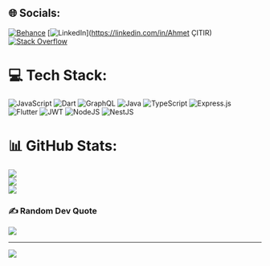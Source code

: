 
## 🌐 Socials:
[![Behance](https://img.shields.io/badge/Behance-1769ff?logo=behance&logoColor=white)](https://behance.net/ahmet2) [![LinkedIn](https://img.shields.io/badge/LinkedIn-%230077B5.svg?logo=linkedin&logoColor=white)](https://linkedin.com/in/Ahmet ÇITIR) [![Stack Overflow](https://img.shields.io/badge/-Stackoverflow-FE7A16?logo=stack-overflow&logoColor=white)](https://stackoverflow.com/users/11525495) 

# 💻 Tech Stack:
![JavaScript](https://img.shields.io/badge/javascript-%23323330.svg?style=for-the-badge&logo=javascript&logoColor=%23F7DF1E) ![Dart](https://img.shields.io/badge/dart-%230175C2.svg?style=for-the-badge&logo=dart&logoColor=white) ![GraphQL](https://img.shields.io/badge/-GraphQL-E10098?style=for-the-badge&logo=graphql&logoColor=white) ![Java](https://img.shields.io/badge/java-%23ED8B00.svg?style=for-the-badge&logo=openjdk&logoColor=white) ![TypeScript](https://img.shields.io/badge/typescript-%23007ACC.svg?style=for-the-badge&logo=typescript&logoColor=white) ![Express.js](https://img.shields.io/badge/express.js-%23404d59.svg?style=for-the-badge&logo=express&logoColor=%2361DAFB) ![Flutter](https://img.shields.io/badge/Flutter-%2302569B.svg?style=for-the-badge&logo=Flutter&logoColor=white) ![JWT](https://img.shields.io/badge/JWT-black?style=for-the-badge&logo=JSON%20web%20tokens) ![NodeJS](https://img.shields.io/badge/node.js-6DA55F?style=for-the-badge&logo=node.js&logoColor=white) ![NestJS](https://img.shields.io/badge/nestjs-%23E0234E.svg?style=for-the-badge&logo=nestjs&logoColor=white)
# 📊 GitHub Stats:
![](https://github-readme-stats.vercel.app/api?username=acCoder-eng&theme=dark&hide_border=false&include_all_commits=false&count_private=false)<br/>
![](https://github-readme-streak-stats.herokuapp.com/?user=acCoder-eng&theme=dark&hide_border=false)<br/>
![](https://github-readme-stats.vercel.app/api/top-langs/?username=acCoder-eng&theme=dark&hide_border=false&include_all_commits=false&count_private=false&layout=compact)

### ✍️ Random Dev Quote
![](https://quotes-github-readme.vercel.app/api?type=horizontal&theme=radical)

---
[![](https://visitcount.itsvg.in/api?id=acCoder-eng&icon=0&color=0)](https://visitcount.itsvg.in)

<!-- Proudly created with GPRM ( https://gprm.itsvg.in ) -->
